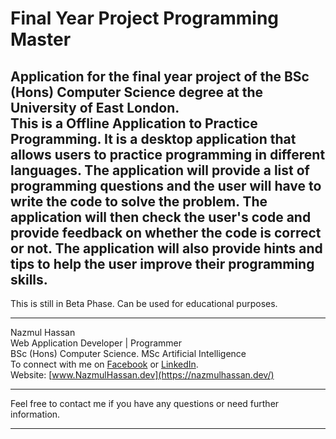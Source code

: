 # Final Year Project Programming Master

Application for the final year project of the BSc (Hons) Computer Science degree at the University of East London.  
This is a Offline Application to Practice Programming. It is a desktop application that allows users to practice programming in different languages. The application will provide a list of programming questions and the user will have to write the code to solve the problem. The application will then check the user's code and provide feedback on whether the code is correct or not. The application will also provide hints and tips to help the user improve their programming skills.
---
This is still in Beta Phase. Can be used for educational purposes.

---

Nazmul Hassan  
Web Application Developer \| Programmer  
BSc (Hons) Computer Science. MSc Artificial Intelligence  
To connect with me on [Facebook](https://www.facebook.com/NHassan96) or [LinkedIn](https://www.linkedin.com/in/nhassan96/).  
Website: [www.NazmulHassan.dev](https://nazmulhassan.dev/)

---
Feel free to contact me if you have any questions or need further information.

---